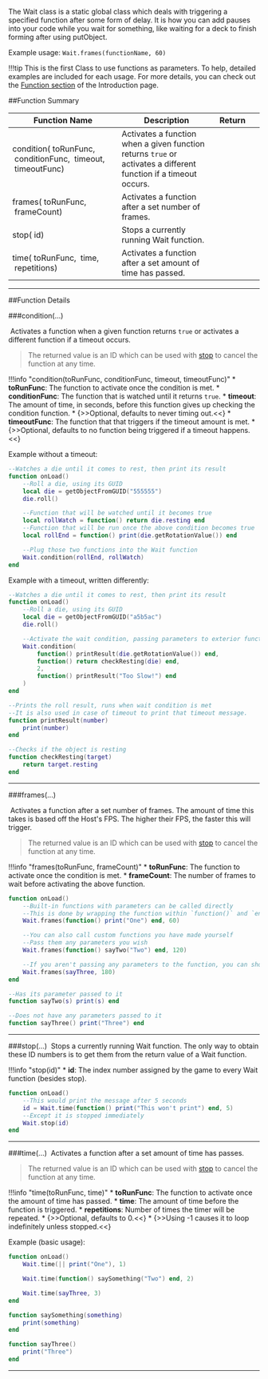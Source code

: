 The Wait class is a static global class which deals with triggering a specified function after some form of delay. It is how you can add pauses into your code while you wait for something, like waiting for a deck to finish forming after using putObject.

Example usage: `Wait.frames(functionName, 60)`

!!!tip
    This is the first Class to use functions as parameters. To help, detailed examples are included for each usage. For more details, you can check out the [Function section](types.md#function) of the Introduction page.

##Function Summary

Function Name | Description | Return | &nbsp;
-- | -- | -- | --
condition([<span class="tag fun"></span>](types.md#function)&nbsp;toRunFunc, [<span class="tag fun"></span>](types.md#function)&nbsp;conditionFunc, [<span class="tag flo"></span>](types.md)&nbsp;timeout, [<span class="tag fun"></span>](types.md#function)&nbsp;timeoutFunc) | Activates a function when a given function returns `true` or activates a different function if a timeout occurs. | [<span class="ret int"></span>](types.md) | [<span class="i"></span>](#condition)
frames([<span class="tag fun"></span>](types.md#function)&nbsp;toRunFunc, [<span class="tag int"></span>](types.md)&nbsp;frameCount) | Activates a function after a set number of frames. | [<span class="ret int"></span>](types.md) | [<span class="i"></span>](#frames)
stop([<span class="tag int"></span>](types.md)&nbsp;id) | Stops a currently running Wait function. | [<span class="ret boo"></span>](types.md) | [<span class="i"></span>](#stop)
time([<span class="tag fun"></span>](types.md#function)&nbsp;toRunFunc, [<span class="tag flo"></span>](types.md)&nbsp;time, [<span class="tag int"></span>](types.md)&nbsp;repetitions) | Activates a function after a set amount of time has passed. | [<span class="ret int"></span>](types.md) | [<span class="i"></span>](#time)

---

##Function Details

###condition(...)

[<span class="ret int"></span>](types.md)&nbsp;Activates a function when a given function returns `true` or activates a different function if a timeout occurs.

> The returned value is an ID which can be used with [stop](#stop) to cancel the function at any time.

!!!info "condition(toRunFunc, conditionFunc, timeout, timeoutFunc)"
    * [<span class="tag fun"></span>](types.md#function) **toRunFunc**: The function to activate once the condition is met.
    * [<span class="tag fun"></span>](types.md#function) **conditionFunc**: The function that is watched until it returns `true`.
    * [<span class="tag flo"></span>](types.md) **timeout**: The amount of time, in seconds, before this function gives up checking the condition function.
        * {>>Optional, defaults to never timing out.<<}
    * [<span class="tag fun"></span>](types.md#function) **timeoutFunc**: The function that that triggers if the timeout amount is met.
        * {>>Optional, defaults to no function being triggered if a timeout happens.<<}

Example without a timeout:
``` Lua
--Watches a die until it comes to rest, then print its result
function onLoad()
    --Roll a die, using its GUID
    local die = getObjectFromGUID("555555")
    die.roll()

    --Function that will be watched until it becomes true
    local rollWatch = function() return die.resting end
    --Function that will be run once the above condition becomes true
    local rollEnd = function() print(die.getRotationValue()) end

    --Plug those two functions into the Wait function
    Wait.condition(rollEnd, rollWatch)
end
```

Example with a timeout, written differently:
``` Lua
--Watches a die until it comes to rest, then print its result
function onLoad()
    --Roll a die, using its GUID
    local die = getObjectFromGUID("a5b5ac")
    die.roll()

    --Activate the wait condition, passing parameters to exterior functions
    Wait.condition(
        function() printResult(die.getRotationValue()) end,
        function() return checkResting(die) end,
        2,
        function() printResult("Too Slow!") end
    )
end

--Prints the roll result, runs when wait condition is met
--It is also used in case of timeout to print that timeout message.
function printResult(number)
    print(number)
end

--Checks if the object is resting
function checkResting(target)
    return target.resting
end
```


---


###frames(...)

[<span class="ret int"></span>](types.md)&nbsp;Activates a function after a set number of frames. The amount of time this takes is based off the Host's FPS. The higher their FPS, the faster this will trigger.

> The returned value is an ID which can be used with [stop](#stop) to cancel the function at any time.

!!!info "frames(toRunFunc, frameCount)"
    * [<span class="tag fun"></span>](types.md#function) **toRunFunc**: The function to activate once the condition is met.
    * [<span class="tag int"></span>](types.md) **frameCount**: The number of frames to wait before activating the above function.

``` Lua
function onLoad()
	--Built-in functions with parameters can be called directly
	--This is done by wrapping the function within `function()` and `end`
	Wait.frames(function() print("One") end, 60)

	--You can also call custom functions you have made yourself
	--Pass them any parameters you wish
	Wait.frames(function() sayTwo("Two") end, 120)

	--If you aren't passing any parameters to the function, you can shorten it
	Wait.frames(sayThree, 180)
end

--Has its parameter passed to it
function sayTwo(s) print(s) end

--Does not have any parameters passed to it
function sayThree() print("Three") end
```

---


###stop(...)
[<span class="ret boo"></span>](types.md)&nbsp;Stops a currently running Wait function. The only way to obtain these ID numbers is to get them from the return value of a Wait function.

!!!info "stop(id)"
    * [<span class="tag int"></span>](types.md) **id**: The index number assigned by the game to every Wait function (besides stop).

``` Lua
function onLoad()
    --This would print the message after 5 seconds
    id = Wait.time(function() print("This won't print") end, 5)
    --Except it is stopped immediately
    Wait.stop(id)
end
```

---


###time(...)
[<span class="ret int"></span>](types.md)&nbsp;Activates a function after a set amount of time has passes.

> The returned value is an ID which can be used with [stop](#stop) to cancel the function at any time.

!!!info "time(toRunFunc, time)"
    * [<span class="tag fun"></span>](types.md#function) **toRunFunc**: The function to activate once the amount of time has passed.
    * [<span class="tag flo"></span>](types.md) **time**: The amount of time before the function is triggered.
    * [<span class="tag int"></span>](types.md) **repetitions**: Number of times the timer will be repeated.
        * {>>Optional, defaults to 0.<<}
        * {>>Using -1 causes it to loop indefinitely unless stopped.<<}

Example (basic usage):
``` Lua
function onLoad()
	Wait.time(|| print("One"), 1)

	Wait.time(function() saySomething("Two") end, 2)

	Wait.time(sayThree, 3)
end

function saySomething(something)
    print(something)
end

function sayThree()
    print("Three")
end
```

---
